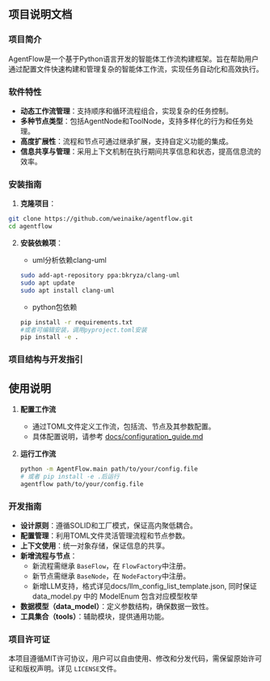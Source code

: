 ## 项目说明文档

### 项目简介

AgentFlow是一个基于Python语言开发的智能体工作流构建框架。旨在帮助用户通过配置文件快速构建和管理复杂的智能体工作流，实现任务自动化和高效执行。

### 软件特性

- **动态工作流管理**：支持顺序和循环流程组合，实现复杂的任务控制。
- **多种节点类型**：包括AgentNode和ToolNode，支持多样化的行为和任务处理。
- **高度扩展性**：流程和节点可通过继承扩展，支持自定义功能的集成。
- **信息共享与管理**：采用上下文机制在执行期间共享信息和状态，提高信息流的效率。

### 安装指南

1. **克隆项目**：

```bash
git clone https://github.com/weinaike/agentflow.git
cd agentflow
```
2. **安装依赖项**：

   - uml分析依赖clang-uml
   ```bash
   sudo add-apt-repository ppa:bkryza/clang-uml
   sudo apt update
   sudo apt install clang-uml
   ```

   - python包依赖

   ```bash
   pip install -r requirements.txt
   #或者可编辑安装，调用pyproject.toml安装
   pip install -e . 
   ```

### 项目结构与开发指引

## 使用说明

1. **配置工作流**

   - 通过TOML文件定义工作流，包括流、节点及其参数配置。
   - 具体配置说明，请参考 [docs/configuration_guide.md](./docs/configuration_guide.md)
2. **运行工作流**

   ```bash
   python -m AgentFlow.main path/to/your/config.file
   # 或者 pip install -e .后运行
   agentflow path/to/your/config.file
   ```

### 开发指南

- **设计原则**：遵循SOLID和工厂模式，保证高内聚低耦合。
- **配置管理**：利用TOML文件灵活管理流程和节点参数。
- **上下文使用**：统一对象存储，保证信息的共享。
- **新增流程与节点**：
  - 新流程需继承 `BaseFlow`，在 `FlowFactory`中注册。
  - 新节点需继承 `BaseNode`，在 `NodeFactory`中注册。
  - 新增LLM支持，格式详见docs/llm_config_list_template.json, 同时保证 data_model.py 中的 ModelEnum 包含对应模型枚举
- **数据模型（data_model）**：定义参数结构，确保数据一致性。
- **工具集合（tools）**：辅助模块，提供通用功能。

### 项目许可证

本项目遵循MIT许可协议，用户可以自由使用、修改和分发代码，需保留原始许可证和版权声明。详见 `LICENSE`文件。
